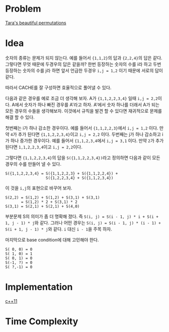 # Problem

[Tara's beautiful permutations](https://www.hackerrank.com/challenges/taras-beautiful-permutations/problem)

# Idea

숫자의 종류는 문제가 되지 않는다. 예를 들어서 `{1,1,2}`의 답과
`{2,2,4}`의 답은 같다. 그렇다면 무엇 때문에 두경우의 답은 같을까?
한번 등장하는 숫자의 수를 i라 하고 두번 등장하는 숫자의 수를 j라 하면
앞서 언급한 두경우 `i,j = 1,2` 이기 때문에 서로의 답이 같다.

따라서 CACHE를 잘 구성하면 효율적으로 풀어낼 수 있다.

다음과 같은 경우를 예로 조금 더 생각해 보자. A가 `{1,1,2,2,3,4}` 일때
`i,j = 2,2`이다. A에서 숫자가 하나 빠진 경우를 A'라고 하자.  A'에서
숫자 하나를 더래서 A가 되는 모든 경우의 수들을 생각해보자.  이것에서
규칙을 발견 할 수 있다면 재귀적으로 문제를 해결 할 수 있다.

첫번째는 i가 하나 감소한 경우이다. 예를 들어서 `{1,1,2,2,3}`에서 `i,j
= 1,2` 이다. 만약 `4`가 추가 된다면 `{1,1,2,2,3,4}`이고 `i,j = 2,2`
이다. 두번째는 j가 하나 감소하고 i가 하나 증가한 경우이다. 예를 들어서
`{1,1,2,3,4`에서 `i,j = 3,1` 이다. 만약 `2`가 추가 된다면
`1,1,2,2,3,4`이고 `i,j = 2,2`이다.

그렇다면 `{1,1,2,2,3,4}`의 답을 `S({1,1,2,2,3,4})`라고 정의하면 다음과
같이 모든 경우의 수를 만들어 낼 수 있다.

```
S({1,1,2,2,3,4} = S({1,1,2,2,3} + S({1,1,2,2,4}) + 
                  S({1,2,2,3,4} + S({1,1,2,3,4})
```

이 것을 `i,j`의 표현으로 바꾸어 보자.

```
S(2,2) = S(1,2) + S(1,2) + S(3,1) + S(3,1)
       = S(1,2) * 2 + S(3,1) * 2
S(3,1) = S(2,1) + S(2,1) + S(4,0)
```

부분문제 S의 의미가 좀 더 명확해 졌다.  즉 `S(i, j) = S(i - 1, j) *
i + S(i + 1, j - 1) * j`와 같다.  그러나 어떤 경우는 `S(i, j) = S(i -
1, j) * (i - 1) + S(i + 1, j - 1) * j`와 같다. `i` 대신 `i - 1`을
주목 하자. 

마지막으로 base condition에 대해 고민해야 한다.

```
S( 0, 0) = 0
S( 1, 0) = 1
S( 0, 1) = 0
S(-1, ?) = 0
S( ?,-1) = 0
```

# Implementation

[c++11](a.cpp)

# Time Complexity

